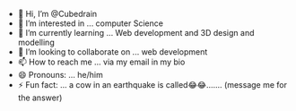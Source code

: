 - 👋 Hi, I’m @Cubedrain
- 👀 I’m interested in ... computer Science
- 🌱 I’m currently learning ... Web development and 3D design and modelling
- 💞️ I’m looking to collaborate on ... web development
- 📫 How to reach me ... via my email in my bio
- 😄 Pronouns: ... he/him
- ⚡ Fun fact: ... a cow in an earthquake is called😂😂....... (message me for the answer)

<!---
Cubedrain/Cubedrain is a ✨ special ✨ repository because its `README.md` (this file) appears on your GitHub profile.
You can click the Preview link to take a look at your changes.
--->
